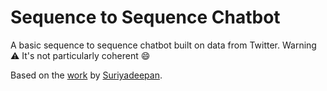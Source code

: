 # Sequence to Sequence Chatbot

A basic sequence to sequence chatbot built on data from Twitter. Warning :warning: It's not particularly coherent :smile:

Based on the [work](https://github.com/suriyadeepan/practical_seq2seq) by [Suriyadeepan](https://github.com/suriyadeepan).
